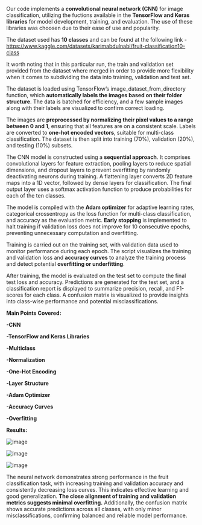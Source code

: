 <p align="justify">

Our code implements a **convolutional neural network (CNN)** for image classification, utilizing the fuctions available in the **TensorFlow and Keras libraries** for model development, training, and evaluation. The use of these libraries was choosen due to their ease of use and popularity. 

The dataset used has **10 classes** and can be found at the following link - https://www.kaggle.com/datasets/karimabdulnabi/fruit-classification10-class

It worth noting that in this particular run, the train and validation set provided from the dataset where merged in order to provide more flexibility when it comes to subdividing the data into training, validation and test set.  

The dataset is loaded using TensorFlow’s image_dataset_from_directory function, which **automatically labels the images based on their folder structure**. The data is batched for efficiency, and a few sample images along with their labels are visualized to confirm correct loading.

The images are **preprocessed by normalizing their pixel values to a range between 0 and 1**, ensuring that all features are on a consistent scale. Labels are converted to **one-hot encoded vectors**, suitable for multi-class classification. The dataset is then split into training (70%), validation (20%), and testing (10%) subsets.

The CNN model is constructed using a **sequential approach**. It comprises convolutional layers for feature extraction, pooling layers to reduce spatial dimensions, and dropout layers to prevent overfitting by randomly deactivating neurons during training. A flattening layer converts 2D feature maps into a 1D vector, followed by dense layers for classification. The final output layer uses a softmax activation function to produce probabilities for each of the ten classes.

The model is compiled with the **Adam optimizer** for adaptive learning rates, categorical crossentropy as the loss function for multi-class classification, and accuracy as the evaluation metric. **Early stopping** is implemented to halt training if validation loss does not improve for 10 consecutive epochs, preventing unnecessary computation and overfitting.

Training is carried out on the training set, with validation data used to monitor performance during each epoch. The script visualizes the training and validation loss and **accuracy curves** to analyze the training process and detect potential **overfitting or underfitting**.

After training, the model is evaluated on the test set to compute the final test loss and accuracy. Predictions are generated for the test set, and a classification report is displayed to summarize precision, recall, and F1-scores for each class. A confusion matrix is visualized to provide insights into class-wise performance and potential misclassifications.

**Main Points Covered:** 

**-CNN**

**-TensorFlow and Keras Libraries**

**-Multiclass**

**-Normalization**

**-One-Hot Encoding**

**-Layer Structure**

**-Adam Optimizer**

**-Accuracy Curves**

**-Overfitting**

**Results:**


 
![image](https://github.com/user-attachments/assets/0217b5a0-558f-407c-80fd-4a3a926efa75)

![image](https://github.com/user-attachments/assets/25b9ddc1-fdf4-41a1-8c27-72a50357a7bb)

![image](https://github.com/user-attachments/assets/5f5f9176-da64-41e1-8de7-fe56db9b3645)

The neural network demonstrates strong performance in the fruit classification task, with increasing training and validation accuracy and consistently decreasing loss curves. This indicates effective learning and good generalization. **The close alignment of training and validation metrics suggests minimal overfitting.** Additionally, the confusion matrix shows accurate predictions across all classes, with only minor misclassifications, confirming balanced and reliable model performance.

 </p>




